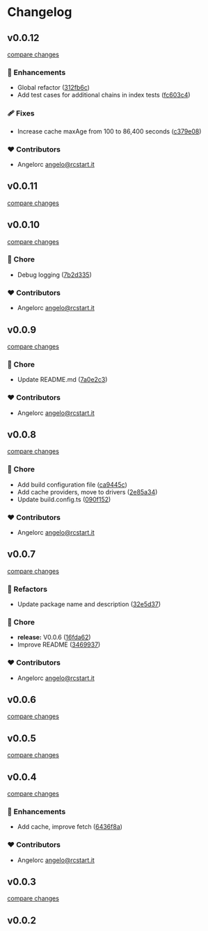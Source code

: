 # Changelog

## v0.0.12

[compare changes](https://github.com/angelorc/cosmos-fetch/compare/v0.0.11...v0.0.12)

### 🚀 Enhancements

- Global refactor ([312fb6c](https://github.com/angelorc/cosmos-fetch/commit/312fb6c))
- Add test cases for additional chains in index tests ([fc603c4](https://github.com/angelorc/cosmos-fetch/commit/fc603c4))

### 🩹 Fixes

- Increase cache maxAge from 100 to 86,400 seconds ([c379e08](https://github.com/angelorc/cosmos-fetch/commit/c379e08))

### ❤️ Contributors

- Angelorc <angelo@rcstart.it>

## v0.0.11

[compare changes](https://github.com/angelorc/cosmos-fetch/compare/v0.0.10...v0.0.11)

## v0.0.10

[compare changes](https://github.com/angelorc/cosmos-fetch/compare/v0.0.9...v0.0.10)

### 🏡 Chore

- Debug logging ([7b2d335](https://github.com/angelorc/cosmos-fetch/commit/7b2d335))

### ❤️ Contributors

- Angelorc <angelo@rcstart.it>

## v0.0.9

[compare changes](https://github.com/angelorc/cosmos-fetch/compare/v0.0.8...v0.0.9)

### 🏡 Chore

- Update README.md ([7a0e2c3](https://github.com/angelorc/cosmos-fetch/commit/7a0e2c3))

### ❤️ Contributors

- Angelorc <angelo@rcstart.it>

## v0.0.8

[compare changes](https://github.com/angelorc/cosmos-fetch/compare/v0.0.7...v0.0.8)

### 🏡 Chore

- Add build configuration file ([ca9445c](https://github.com/angelorc/cosmos-fetch/commit/ca9445c))
- Add cache providers, move to drivers ([2e85a34](https://github.com/angelorc/cosmos-fetch/commit/2e85a34))
- Update build.config.ts ([090f152](https://github.com/angelorc/cosmos-fetch/commit/090f152))

### ❤️ Contributors

- Angelorc <angelo@rcstart.it>

## v0.0.7

[compare changes](https://github.com/angelorc/cosmos-fetch/compare/v0.0.5...v0.0.7)

### 💅 Refactors

- Update package name and description ([32e5d37](https://github.com/angelorc/cosmos-fetch/commit/32e5d37))

### 🏡 Chore

- **release:** V0.0.6 ([16fda62](https://github.com/angelorc/cosmos-fetch/commit/16fda62))
- Improve README ([3469937](https://github.com/angelorc/cosmos-fetch/commit/3469937))

### ❤️ Contributors

- Angelorc <angelo@rcstart.it>

## v0.0.6

[compare changes](https://github.com/angelorc/cosmos-fetch/compare/v0.0.5...v0.0.6)

## v0.0.5

[compare changes](https://github.com/angelorc/cosmos-fetch/compare/v0.0.4...v0.0.5)

## v0.0.4

[compare changes](https://github.com/angelorc/cosmos-fetch/compare/v0.0.3...v0.0.4)

### 🚀 Enhancements

- Add cache, improve fetch ([6436f8a](https://github.com/angelorc/cosmos-fetch/commit/6436f8a))

### ❤️ Contributors

- Angelorc <angelo@rcstart.it>

## v0.0.3

[compare changes](https://github.com/angelorc/cosmos-fetch/compare/v0.0.2...v0.0.3)

## v0.0.2

